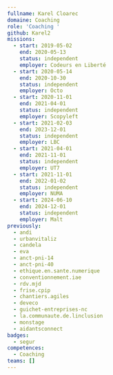 ```yaml
---
fullname: Karel Cloarec
domaine: Coaching
role: 'Coaching '
github: Karel2
missions:
  - start: 2019-05-02
    end: 2020-05-13
    status: independent
    employer: Codeurs en Liberté
  - start: 2020-05-14
    end: 2020-10-30
    status: independent
    employer: Octo
  - start: 2020-11-01
    end: 2021-04-01
    status: independent
    employer: Scopyleft
  - start: 2021-02-03
    end: 2023-12-01
    status: independent
    employer: LBC
  - start: 2021-04-01
    end: 2021-11-01
    status: independent
    employer: UT7
  - start: 2021-11-01
    end: 2022-01-02
    status: independent
    employer: NUMA
  - start: 2024-06-10
    end: 2024-12-01
    status: independent
    employer: Malt
previously:
  - andi
  - urbanvitaliz
  - candela
  - eva
  - anct-pni-14
  - anct-pni-40
  - ethique.en.sante.numerique
  - conventionnement.iae
  - rdv.mjd
  - frise.cpip
  - chantiers.agiles
  - deveco
  - guichet-entreprises-nc
  - la.communaute.de.linclusion
  - monstage
  - aidantsconnect
badges:
  - segur
competences:
  - Coaching
teams: []
---
```

